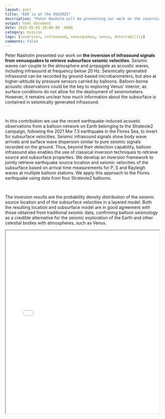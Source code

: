 ```yaml
---
layout: post
title: "AIR is at the EGU2025"
description: "Peter Nasholm will be presenting our work on the inversion seismic infrasound and their global detectability"
output: html_document
date: 2025-05-01 10:00:00 -0400
category: mission
tags: [inversion, infrasound, venusquakes, venus, detectability]
comments: false
---
```


Peter Nasholm presented our work on **the inversion of infrasound signals from venusquakes to retrieve subsurface seismic velocities**. Seismic waves can couple to the atmosphere and propagate as acoustic waves, including infrasound at frequency below 20 Hz. Seismically generated infrasound can be recorded by ground-based microbarometers, but also at higher-altitude by pressure sensors carried by balloons. Balloon-borne acoustic observations could be the key to exploring Venus' interior, as surface conditions do not allow for the deployment of seismometers. However, it remains unclear how much information about the subsurface is contained in seismically generated infrasound.

<br>  

In this contribution we use the recent earthquake-induced acoustic observations from a balloon network on Earth belonging to the Strateole2 campaign, following the 2021 Mw 7.3 earthquake in the Flores Sea, to invert for subsurface velocities. Seismic infrasound signals show body wave arrivals and surface wave dispersion similar to pure seismic signals recorded on the ground. Thus, beyond their detection capability, balloon infrasound also enables the use of classical inversion techniques to retrieve source and subsurface properties. We develop an inversion framework to jointly retrieve earthquake source location and seismic velocities of the subsurface based on arrival time measurements for P, S and Rayleigh waves at multiple balloon stations. We apply this approach to the Flores earthquake using data from four Strateole2 balloons.  

<br>

The inversion results are the probability density distribution of the seismic source location and of the subsurface velocities in a layered model. Both the resulting location and subsurface model are in good agreement with those obtained from traditional seismic data, confirming balloon seismology as a credible alternative for the seismic exploration of the Earth and other celestial bodies with atmospheres, such as Venus. 

<iframe src="/presentations/2025_EGU_presentation.pptx.pdf" width="100%" height="600px">
    This browser does not support PDFs. Please download the PDF to view it: 
    <a href="/presentations/2025_EGU_presentation.pptx.pdf">Download PDF</a>.
</iframe>